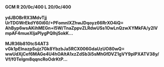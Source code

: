 #### GCM R 20/0c/400 L 20/0c/400
**ydJBOBrRX3MdvTjj**<br/>**UrTDGWrEkdY60i60/+PFomnIXZhwJDqoyz66RrXO4iQ=**<br/>**AhByp6wsAKihMEGn+l5W/TnaZppvZLRdwUSs1OwLnQzwXYMkFA/y2lVmpAF4mueXIjaPIygPQIhjSokK...**<br/><br/>
**MJR36b810tcS4AT3**<br/>**vGk1pEInazpSujz7Gk8YbzbJa5RCX006GdaUzUO80wQ=**<br/>**wwUdXjCef6MAGe4U4hOAItA1xzZdSb3i5sMhGfDVZ1gVY9pIPXATV38y/Vf/f0Telgm8qqncRoOdrKtP...**